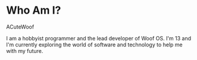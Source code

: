 # Who Am I?

ACuteWoof

I am a hobbyist programmer and the lead developer of Woof OS. I'm 13 and I'm currently exploring the world of software and technology to help me with my future.
